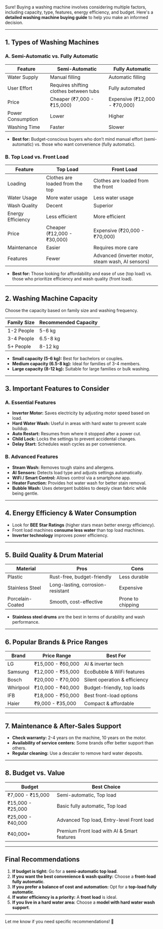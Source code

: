 Sure! Buying a washing machine involves considering multiple factors, including capacity, type, features, energy efficiency, and budget. Here's a **detailed washing machine buying guide** to help you make an informed decision.

---

## **1. Types of Washing Machines**

### **A. Semi-Automatic vs. Fully Automatic**

|Feature|Semi-Automatic|Fully Automatic|
|---|---|---|
|Water Supply|Manual filling|Automatic filling|
|User Effort|Requires shifting clothes between tubs|Fully automated|
|Price|Cheaper (₹7,000 - ₹15,000)|Expensive (₹12,000 - ₹70,000)|
|Power Consumption|Lower|Higher|
|Washing Time|Faster|Slower|

- **Best for:** Budget-conscious buyers who don’t mind manual effort (semi-automatic) vs. those who want convenience (fully automatic).

### **B. Top Load vs. Front Load**

|Feature|Top Load|Front Load|
|---|---|---|
|Loading|Clothes are loaded from the top|Clothes are loaded from the front|
|Water Usage|More water usage|Less water usage|
|Wash Quality|Decent|Superior|
|Energy Efficiency|Less efficient|More efficient|
|Price|Cheaper (₹12,000 - ₹30,000)|Expensive (₹20,000 - ₹70,000)|
|Maintenance|Easier|Requires more care|
|Features|Fewer|Advanced (inverter motor, steam wash, AI sensors)|

- **Best for:** Those looking for affordability and ease of use (top load) vs. those who prioritize efficiency and wash quality (front load).

---

## **2. Washing Machine Capacity**

Choose the capacity based on family size and washing frequency.

|Family Size|Recommended Capacity|
|---|---|
|1-2 People|5-6 kg|
|3-4 People|6.5-8 kg|
|5+ People|8-12 kg|

- **Small capacity (5-6 kg):** Best for bachelors or couples.
- **Medium capacity (6.5-8 kg):** Ideal for families of 3-4 members.
- **Large capacity (8-12 kg):** Suitable for large families or bulk washing.

---

## **3. Important Features to Consider**

### **A. Essential Features**

- **Inverter Motor:** Saves electricity by adjusting motor speed based on load.
- **Hard Water Wash:** Useful in areas with hard water to prevent scale buildup.
- **Auto Restart:** Resumes from where it stopped after a power cut.
- **Child Lock:** Locks the settings to prevent accidental changes.
- **Delay Start:** Schedules wash cycles as per convenience.

### **B. Advanced Features**

- **Steam Wash:** Removes tough stains and allergens.
- **AI Sensors:** Detects load type and adjusts settings automatically.
- **WiFi / Smart Control:** Allows control via a smartphone app.
- **Heater Function:** Provides hot water wash for better stain removal.
- **Bubble Wash:** Uses detergent bubbles to deeply clean fabric while being gentle.

---

## **4. Energy Efficiency & Water Consumption**

- Look for **BEE Star Ratings** (higher stars mean better energy efficiency).
- Front load machines **consume less water** than top load machines.
- **Inverter technology** improves power efficiency.

---

## **5. Build Quality & Drum Material**

|Material|Pros|Cons|
|---|---|---|
|Plastic|Rust-free, budget-friendly|Less durable|
|Stainless Steel|Long-lasting, corrosion-resistant|Expensive|
|Porcelain-Coated|Smooth, cost-effective|Prone to chipping|

- **Stainless steel drums** are the best in terms of durability and wash performance.

---

## **6. Popular Brands & Price Ranges**

|Brand|Price Range|Best For|
|---|---|---|
|LG|₹15,000 - ₹60,000|AI & inverter tech|
|Samsung|₹12,000 - ₹55,000|EcoBubble & WiFi features|
|Bosch|₹20,000 - ₹70,000|Silent operation & efficiency|
|Whirlpool|₹10,000 - ₹40,000|Budget-friendly, top loads|
|IFB|₹18,000 - ₹50,000|Best front-load options|
|Haier|₹9,000 - ₹35,000|Compact & affordable|

---

## **7. Maintenance & After-Sales Support**

- **Check warranty:** 2-4 years on the machine, 10 years on the motor.
- **Availability of service centers:** Some brands offer better support than others.
- **Regular cleaning:** Use a descaler to remove hard water deposits.

---

## **8. Budget vs. Value**

|Budget|Best Choice|
|---|---|
|₹7,000 - ₹15,000|Semi-automatic, Top load|
|₹15,000 - ₹25,000|Basic fully automatic, Top load|
|₹25,000 - ₹40,000|Advanced Top load, Entry-level Front load|
|₹40,000+|Premium Front load with AI & Smart features|

---

## **Final Recommendations**

1. **If budget is tight:** Go for a **semi-automatic top load**.
2. **If you want the best convenience & wash quality:** Choose a **front-load fully automatic**.
3. **If you prefer a balance of cost and automation:** Opt for a **top-load fully automatic**.
4. **If water efficiency is a priority:** A **front load** is ideal.
5. **If you live in a hard water area:** Choose a **model with hard water wash support**.

---

Let me know if you need specific recommendations! 🚀